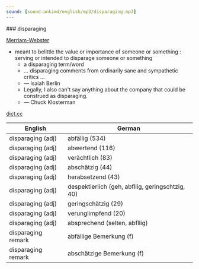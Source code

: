 ```yaml
---
sound: [sound:ankimd/english/mp3/disparaging.mp3]
---
```


\### disparaging

[Merriam-Webster](https://www.merriam-webster.com/dictionary/disparaging)

- meant to belittle the value or importance of someone or something : serving or intended to disparage someone or something
    - a disparaging term/word
    - … disparaging comments from ordinarily sane and sympathetic critics …
    - — Isaiah Berlin
    - Legally, I also can't say anything about the company that could be construed as disparaging.
    - — Chuck Klosterman

[dict.cc](https://www.dict.cc/disparaging)

| English        | German       |
| -------------- | ------------ |
| disparaging (adj) | abfällig (534) |
| disparaging (adj) | abwertend (116) |
| disparaging (adj) | verächtlich (83) |
| disparaging (adj) | abschätzig (44) |
| disparaging (adj) | herabsetzend (43) |
| disparaging (adj) | despektierlich (geh, abfllig, geringschtzig, 40) |
| disparaging (adj) | geringschätzig (29) |
| disparaging (adj) | verunglimpfend (20) |
| disparaging (adj) | absprechend (selten, abfllig) |
| disparaging remark | abfällige Bemerkung (f) |
| disparaging remark | abschätzige Bemerkung (f) |
